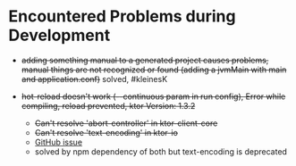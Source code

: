# Encountered Problems during Development
* ~~adding something manual to a generated project causes problems, 
manual things are not recognized or found 
(adding a jvmMain with main and application.conf)~~ solved, #kleinesK

* ~~hot-reload doesn't work (--continuous param in run config), 
Error while compiling, reload prevented, ktor Version: 1.3.2~~
    * ~~Can't resolve 'abort-controller' in ktor-client-core~~
    * ~~Can't resolve 'text-encoding' in ktor-io~~ 
    * [GitHub issue](https://github.com/ktorio/ktor/issues/961)
    * solved by npm dependency of both but text-encoding is deprecated

